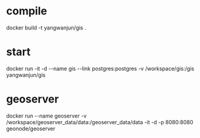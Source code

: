# compile
docker build -t yangwanjun/gis .
# start
docker run -it -d --name gis --link postgres:postgres -v /workspace/gis:/gis yangwanjun/gis
# geoserver
docker run --name geoserver -v /workspace/geoserver_data/data:/geoserver_data/data -it -d -p 8080:8080 geonode/geoserver
